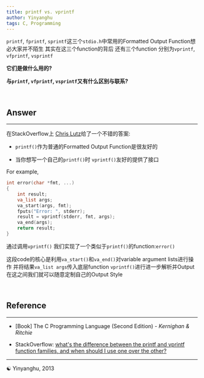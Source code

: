 ```yaml
---
title: printf vs. vprintf
author: Yinyanghu
tags: C, Programming 
---
```


`printf`, `fprintf`, `sprintf`这三个`stdio.h`中常用的Formatted Output Function想必大家并不陌生 其实在这三个function的背后 还有三个function 分别为`vprintf`, `vfprintf`, `vsprintf`

**它们是做什么用的?**

**与`printf`, `vfprintf`, `vsprintf`又有什么区别与联系?**

<br />

## Answer

---

在StackOverflow上 [Chris Lutz](http://stackoverflow.com/users/60777/chris-lutz)给了一个不错的答案:

* `printf()`作为普通的Formatted Output Function是很友好的

* 当你想写一个自己的`printf()`时 `vprintf()`友好的提供了接口

For example,

```c
int error(char *fmt, ...)
{
    int result;
    va_list args;
    va_start(args, fmt);
    fputs("Error: ", stderr);
    result = vprintf(stderr, fmt, args);
    va_end(args);
    return result;
}
```

通过调用`vprintf()` 我们实现了一个类似于`printf()`的function:`error()`

这段code的核心是利用`va_start()`和`va_end()`对variable argument lists进行操作 并将结果`va_list args`传入底层function `vprintf()`进行进一步解析并Output 在这之间我们就可以随意定制自己的Output Style

<br />

## Reference

---

* [Book] The C Programming Language (Second Edition) - *Kernighan & Ritchie*

* StackOverflow: [what's the difference between the printf and vprintf function families, and when should I use one over the other?](http://stackoverflow.com/questions/1485805/whats-the-difference-between-the-printf-and-vprintf-function-families-and-when)

---

☯ Yinyanghu, 2013
